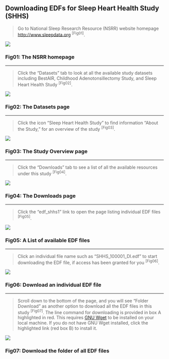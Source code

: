 ## Downloading EDFs for Sleep Heart Health Study (SHHS)

> Go to National Sleep Research Resource (NSRR) website homepage http://www.sleepdata.org <sup>[Fig01]</sup>.

<div class="panel panel-default">
  <div class="panel-body">
  <a href=":images_path:/tutorial/edf-dl-01-home.png?inline=1">
    <img src=":images_path:/tutorial/edf-dl-01-home.png">
  </a>
  </div>
  <div class="panel-footer">
    <h3 class="panel-title">Fig01: The NSRR homepage</h3>
  </div>
</div>

<hr class="soften" />

> Click the “Datasets” tab to look at all the available study datasets including BestAIR, Childhood Adenotonsillectomy Study, and Sleep Heart Health Study <sup>[Fig02]</sup>.

<div class="panel panel-default">
  <div class="panel-body">
  <a href=":images_path:/tutorial/edf-dl-02-shhs-icon.png?inline=1">
    <img src=":images_path:/tutorial/edf-dl-02-shhs-icon.png">
  </a>
  </div>
  <div class="panel-footer">
    <h3 class="panel-title">Fig02: The Datasets page</h3>
  </div>
</div>

<hr class="soften" />

> Click the icon “Sleep Heart Health Study” to find information “About the Study,” for an overview of the study <sup>[Fig03]</sup>.

<div class="panel panel-default">
  <div class="panel-body">
  <a href=":images_path:/tutorial/edf-dl-03-shhs-about-page.png?inline=1">
    <img src=":images_path:/tutorial/edf-dl-03-shhs-about-page.png">
  </a>
  </div>
  <div class="panel-footer">
    <h3 class="panel-title">Fig03: The Study Overview page</h3>
  </div>
</div>

<hr class="soften" />

> Click the “Downloads” tab to see a list of all the available resources under this study <sup>[Fig04]</sup>.

<div class="panel panel-default">
  <div class="panel-body">
  <a href=":images_path:/tutorial/edf-dl-04-shhs-download.png?inline=1">
    <img src=":images_path:/tutorial/edf-dl-04-shhs-download.png">
  </a>
  </div>
  <div class="panel-footer">
    <h3 class="panel-title">Fig04: The Downloads page</h3>
  </div>
</div>

<hr class="soften" />

> Click the “edf_shhs1” link to open the page listing individual EDF files <sup>[Fig05]</sup>.

<div class="panel panel-default">
  <div class="panel-body">
  <a href=":images_path:/tutorial/edf-dl-05-edf-files.png?inline=1">
    <img src=":images_path:/tutorial/edf-dl-05-edf-files.png">
  </a>
  </div>
  <div class="panel-footer">
    <h3 class="panel-title">Fig05: A List of available EDF files</h3>
  </div>
</div>

<hr class="soften" />

> Click an individual file name such as “SHHS_100001_DI.edf” to start downloading the EDF file, if access has been granted for you <sup>[Fig06]</sup>.

<div class="panel panel-default">
  <div class="panel-body">
  <a href=":images_path:/tutorial/edf-dl-06-file-dialog.png?inline=1">
    <img src=":images_path:/tutorial/edf-dl-06-file-dialog.png">
  </a>
  </div>
  <div class="panel-footer">
    <h3 class="panel-title">Fig06: Download an individual EDF file</h3>
  </div>
</div>

<hr class="soften" />

> Scroll down to the bottom of the page, and you will see “Folder Download” as another option to download all the EDF files in this study <sup>[Fig07]</sup>. The line command for downloading is provided in box A highlighted in red.
> This requires [GNU Wget](:tools_path:/wget) to be installed on your local machine. If you do not have GNU Wget installed, click the highlighted link (red box B) to install it.

<div class="panel panel-default">
  <div class="panel-body">
  <a href=":images_path:/tutorial/edf-dl-07-folder-download.png?inline=1">
    <img src=":images_path:/tutorial/edf-dl-07-folder-download.png">
  </a>
  </div>
  <div class="panel-footer">
    <h3 class="panel-title">Fig07: Download the folder of all EDF files</h3>
  </div>
</div>
